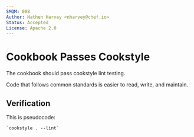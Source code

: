 ```yaml
---
SMQM: 008
Author: Nathen Harvey <nharvey@chef.io>
Status: Accepted
License: Apache 2.0
---
```


# Cookbook Passes Cookstyle

The cookbook should pass cookstyle lint testing.

Code that follows common standards is easier to read, write, and maintain.

## Verification

This is pseudocode:

```shell
`cookstyle . --lint`
```
